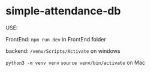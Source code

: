 # simple-attendance-db

USE:

FrontEnd:
`npm run dev` in FrontEnd folder

backend:
`/venv/Scripts/Activate` on windows

`python3 -m venv venv`
`source venv/bin/activate` on Mac



